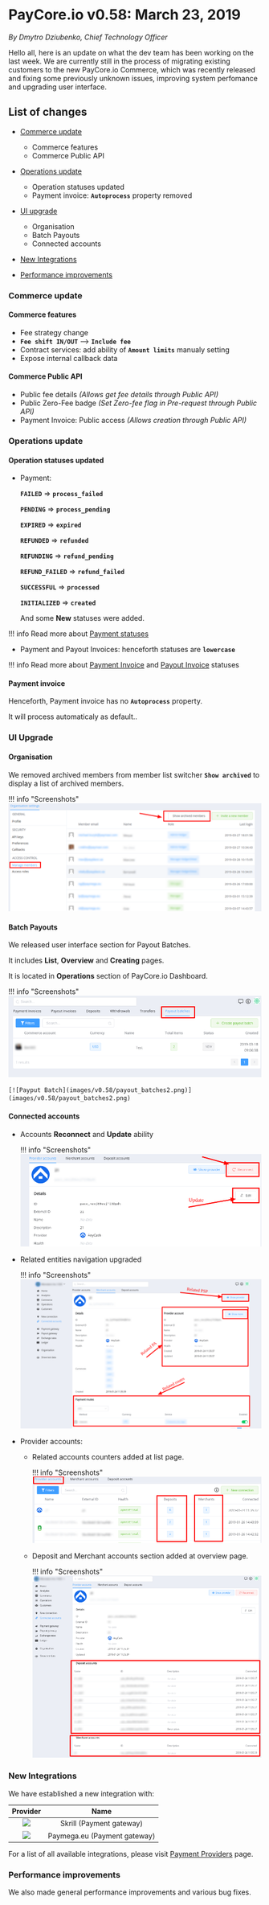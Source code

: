 # **PayCore.io v0.58: March 23, 2019**

*By Dmytro Dziubenko, Chief Technology Officer*

Hello all, here is an update on what the dev team has been working on the last week. We are currently still in the process of migrating existing customers to the new  PayCore.io Commerce, which was recently released and fixing some previously unknown issues, improving system perfomance and upgrading user interface.

## List of changes
   
- [Commerce update](#commerce-update)
  
    - Commerce features
    - Commerce Public API
    
- [Operations update](#operations-update)
   
    - Operation statuses updated 
    - Payment invoice: **`Autoprocess`** property removed

- [UI upgrade](#ui-upgrade)
    
    - Organisation
    - Batch Payouts
    - Connected accounts

- [New Integrations](#new-integrations)
- [Performance improvements](#performance-improvements)

### Commerce update

#### Commerce features 

- Fee strategy change
- **`Fee shift IN/OUT`** —> **`Include fee`**</li>
- Contract services: add ability of **`Amount limits`** manualy setting
- Expose internal callback data

#### Commerce Public API

- Public fee details _(Allows get fee details through Public API)_
- Public Zero-Fee badge _(Set Zero-fee flag in Pre-request through Public API)_
- Payment Invoice: Public access _(Allows creation through Public API)_

### Operations update

#### Operation statuses updated 

- Payment:

  **`FAILED`** => **`process_failed`**

  **`PENDING`** => **`process_pending`**

  **`EXPIRED`** => **`expired`**

  **`REFUNDED`** => **`refunded`**

  **`REFUNDING`** => **`refund_pending`**

  **`REFUND_FAILED`** => **`refund_failed`**

  **`SUCCESSFUL`** => **`processed`**

  **`INITIALIZED`** => **`created`**

  And some **New** statuses were added.

!!! info
    Read more about  [Payment statuses](/products/payment-gateway/payments/#payment-status)

- Payment and Payout Invoices: henceforth statuses are **`lowercase`**

!!! info
    Read more about  [Payment Invoice](/products/commerce/operations/payment-invoice/overview/#statuses) and [Payout Invoice](/products/commerce/operations/payout-invoice/overview/#statuses)  statuses

#### Payment invoice 

Henceforth, Payment invoice has no **`Autoprocess`** property.

It will process automaticaly as default..

### UI Upgrade

#### Organisation

We removed archived members from member list switcher **`Show archived`** to display a list of archived members.

!!! info "Screenshots"
    [![Archived](images/v0.58/org_archived.png)](images/v0.58/org_archived.png)

#### Batch Payouts

We released user interface section for Payout Batches. 

It includes **List**, **Overview** and **Creating** pages. 

It is located in **Operations** section of PayCore.io Dashboard.
  
!!! info "Screenshots"
    [![Payput Batch](images/v0.58/payout_batches1.png)](images/v0.58/payout_batches1.png)

    [![Payput Batch](images/v0.58/payout_batches2.png)](images/v0.58/payout_batches2.png)

#### Connected accounts

- Accounts <b>Reconnect</b> and <b>Update</b> ability
    
    !!! info "Screenshots"
        [![Connected accounts](images/v0.58/conn_acc_reconnect.png)](images/v0.58/conn_acc_reconnect.png)

- Related entities navigation upgraded
    
    !!! info "Screenshots"
        [![Connected accounts](images/v0.58/conn_acc_nav.png)](images/v0.58/conn_acc_nav.png)

- Provider accounts: 
    - Related accounts counters added at list page. 
      
        !!! info "Screenshots"
            [![Connected accounts](images/v0.58/provider_accounts1.png)](images/v0.58/provider_accounts1.png)

    - Deposit and Merchant accounts section added at overview page.
      
        !!! info "Screenshots"
            [![Connected accounts](images/v0.58/provider_accounts2.png)](images/v0.58/provider_accounts2.png)

### New Integrations

We have established a new integration with:

  Provider | Name  |
|:-:|:-:|
|<a href="https://www.skrill.com/" target="_blank" rel="noopener"><img src="https://static.openfintech.io/payment_providers/skrill/logo.svg " height="20px"></a>   | Skrill (Payment gateway) |
| <a href="https://paymega.eu/" target="_blank" rel="noopener"><img src="https://static.openfintech.io/payment_providers/paymega/logo.svg " height="20px"> </a>  | Paymega.eu  (Payment gateway) |

For a list of all available integrations, please visit <a href="https://dashboard.paycore.io/connect-directory/payment-providers" target="_blank" rel="noopener">Payment Providers</a> page.

### Performance improvements

We also made general performance improvements and various bug fixes.


